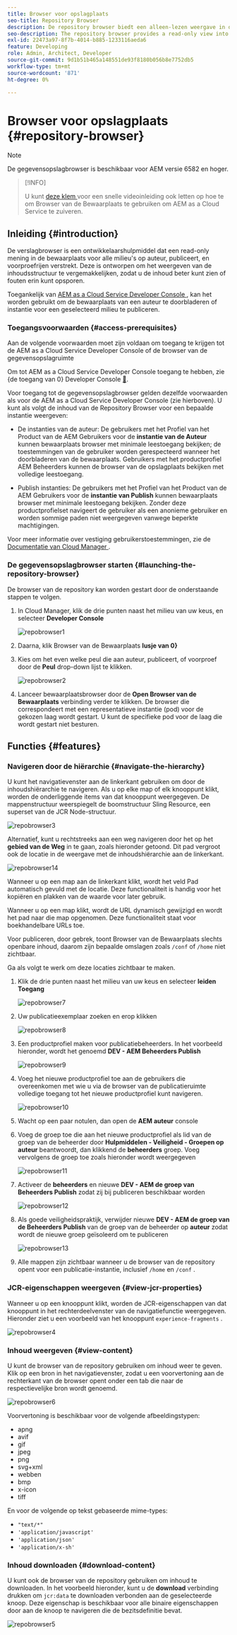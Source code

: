 ```yaml
---
title: Browser voor opslagplaats
seo-title: Repository Browser
description: De repository browser biedt een alleen-lezen weergave in de repository voor alle omgevingen op auteur-, publicatie- en voorvertoningslagen.
seo-description: The repository browser provides a read-only view into the repository for all environments on author, publish, and preview tiers.
exl-id: 22473a97-8f7b-4014-b885-1233116aeda6
feature: Developing
role: Admin, Architect, Developer
source-git-commit: 9d1b51b465a148551de93f8180b056b8e7752db5
workflow-type: tm+mt
source-wordcount: '871'
ht-degree: 0%

---
```


# Browser voor opslagplaats {#repository-browser}

>[!NOTE]
>
>De gegevensopslagbrowser is beschikbaar voor AEM versie 6582 en hoger.

>[!INFO]
>
>U kunt [ deze klem ](https://experienceleague.adobe.com/docs/experience-manager-learn/cloud-service/debugging/debugging-aem-as-a-cloud-service/repository-browser.html) voor een snelle videoinleiding ook letten op hoe te om Browser van de Bewaarplaats te gebruiken om AEM as a Cloud Service te zuiveren.

## Inleiding {#introduction}

De verslagbrowser is een ontwikkelaarshulpmiddel dat een read-only mening in de bewaarplaats voor alle milieu&#39;s op auteur, publiceert, en voorproefrijen verstrekt. Deze is ontworpen om het weergeven van de inhoudsstructuur te vergemakkelijken, zodat u de inhoud beter kunt zien of fouten erin kunt opsporen.

Toegankelijk van [ AEM as a Cloud Service Developer Console ](/help/implementing/developing/introduction/development-guidelines.md#crxde-lite-and-developer-console), kan het worden gebruikt om de bewaarplaats van een auteur te doorbladeren of instantie voor een geselecteerd milieu te publiceren.

### Toegangsvoorwaarden {#access-prerequisites}

Aan de volgende voorwaarden moet zijn voldaan om toegang te krijgen tot de AEM as a Cloud Service Developer Console of de browser van de gegevensopslagruimte

Om tot AEM as a Cloud Service Developer Console toegang te hebben, zie {de toegang van 0} Developer Console [&#128279;](https://experienceleague.adobe.com/en/docs/experience-manager-learn/cloud-service/debugging/debugging-aem-as-a-cloud-service/developer-console#developer-console-access).

Voor toegang tot de gegevensopslagbrowser gelden dezelfde voorwaarden als voor de AEM as a Cloud Service Developer Console (zie hierboven). U kunt als volgt de inhoud van de Repository Browser voor een bepaalde instantie weergeven:

* De instanties van de auteur: De gebruikers met het Profiel van het Product van de AEM Gebruikers voor de **instantie van de Auteur** kunnen bewaarplaats browser met minimale leestoegang bekijken; de toestemmingen van de gebruiker worden gerespecteerd wanneer het doorbladeren van de bewaarplaats. Gebruikers met het productprofiel AEM Beheerders kunnen de browser van de opslagplaats bekijken met volledige leestoegang.

* Publish instanties: De gebruikers met het Profiel van het Product van de AEM Gebruikers voor de **instantie van Publish** kunnen bewaarplaats browser met minimale leestoegang bekijken. Zonder deze productprofielset navigeert de gebruiker als een anonieme gebruiker en worden sommige paden niet weergegeven vanwege beperkte machtigingen.

Voor meer informatie over vestiging gebruikerstoestemmingen, zie de [ Documentatie van Cloud Manager ](https://experienceleague.adobe.com/docs/experience-manager-cloud-manager/content/requirements/users-and-roles.html).

### De gegevensopslagbrowser starten {#launching-the-repository-browser}

De browser van de repository kan worden gestart door de onderstaande stappen te volgen.

1. In Cloud Manager, klik de drie punten naast het milieu van uw keus, en selecteer **Developer Console**

   ![ repobrowser1 ](/help/implementing/developing/tools/assets/repobrowser1.png)

1. Daarna, klik Browser van de Bewaarplaats **lusje van 0&rbrace;**
1. Kies om het even welke peul die aan auteur, publiceert, of voorproef door de **Peul** drop-down lijst te klikken.

   ![ repobrowser2 ](/help/implementing/developing/tools/assets/repobrowser2.png)

1. Lanceer bewaarplaatsbrowser door de **Open Browser van de Bewaarplaats** verbinding verder te klikken. De browser die correspondeert met een representatieve instantie (pod) voor de gekozen laag wordt gestart. U kunt de specifieke pod voor de laag die wordt gestart niet besturen.

## Functies {#features}

### Navigeren door de hiërarchie {#navigate-the-hierarchy}

U kunt het navigatievenster aan de linkerkant gebruiken om door de inhoudshiërarchie te navigeren. Als u op elke map of elk knooppunt klikt, worden de onderliggende items van dat knooppunt weergegeven. De mappenstructuur weerspiegelt de boomstructuur Sling Resource, een superset van de JCR Node-structuur.

![ repobrowser3 ](/help/implementing/developing/tools/assets/repobrowser3.png)

Alternatief, kunt u rechtstreeks aan een weg navigeren door het op het **gebied van de Weg** in te gaan, zoals hieronder getoond. Dit pad vergroot ook de locatie in de weergave met de inhoudshiërarchie aan de linkerkant.

![ repobrowser14 ](/help/implementing/developing/tools/assets/repobrowser14.png)

Wanneer u op een map aan de linkerkant klikt, wordt het veld Pad automatisch gevuld met de locatie. Deze functionaliteit is handig voor het kopiëren en plakken van de waarde voor later gebruik.

Wanneer u op een map klikt, wordt de URL dynamisch gewijzigd en wordt het pad naar die map opgenomen. Deze functionaliteit staat voor boekhandelbare URLs toe.

Voor publiceren, door gebrek, toont Browser van de Bewaarplaats slechts openbare inhoud, daarom zijn bepaalde omslagen zoals `/conf` of `/home` niet zichtbaar.

Ga als volgt te werk om deze locaties zichtbaar te maken.

1. Klik de drie punten naast het milieu van uw keus en selecteer **leiden Toegang**

   ![ repobrowser7 ](/help/implementing/developing/tools/assets/repobrowser7.png)

1. Uw publicatieexemplaar zoeken en erop klikken

   ![ repobrowser8 ](/help/implementing/developing/tools/assets/repobrowser8.png)

1. Een productprofiel maken voor publicatiebeheerders. In het voorbeeld hieronder, wordt het genoemd **DEV - AEM Beheerders Publish**

   ![ repobrowser9 ](/help/implementing/developing/tools/assets/repobrowser9.png)

1. Voeg het nieuwe productprofiel toe aan de gebruikers die overeenkomen met wie u via de browser van de publicatieruimte volledige toegang tot het nieuwe productprofiel kunt navigeren.

   ![ repobrowser10 ](/help/implementing/developing/tools/assets/repobrowser10.png)

1. Wacht op een paar notulen, dan open de **AEM auteur** console
1. Voeg de groep toe die aan het nieuwe productprofiel als lid van de groep van de beheerder door **Hulpmiddelen - Veiligheid - Groepen op auteur** beantwoordt, dan klikkend de **beheerders** groep. Voeg vervolgens de groep toe zoals hieronder wordt weergegeven

   ![ repobrowser11 ](/help/implementing/developing/tools/assets/repobrowser11.png)

1. Activeer de **beheerders** en nieuwe **DEV - AEM de groep van Beheerders Publish** zodat zij bij publiceren beschikbaar worden

   ![ repobrowser12 ](/help/implementing/developing/tools/assets/repobrowser12.png)

1. Als goede veiligheidspraktijk, verwijder nieuwe **DEV - AEM de groep van de Beheerders Publish** van de groep van de beheerder op **auteur** zodat wordt de nieuwe groep geïsoleerd om te publiceren

   ![ repobrowser13 ](/help/implementing/developing/tools/assets/repobrowser13.png)

1. Alle mappen zijn zichtbaar wanneer u de browser van de repository opent voor een publicatie-instantie, inclusief `/home` en `/conf` .

### JCR-eigenschappen weergeven {#view-jcr-properties}

Wanneer u op een knooppunt klikt, worden de JCR-eigenschappen van dat knooppunt in het rechterdeelvenster van de navigatiefunctie weergegeven. Hieronder ziet u een voorbeeld van het knooppunt `experience-fragments` .

![ repobrowser4 ](/help/implementing/developing/tools/assets/repobrowser41.png)

### Inhoud weergeven {#view-content}

U kunt de browser van de repository gebruiken om inhoud weer te geven. Klik op een bron in het navigatievenster, zodat u een voorvertoning aan de rechterkant van de browser opent onder een tab die naar de respectievelijke bron wordt genoemd.

![ repobrowser6 ](/help/implementing/developing/tools/assets/repobrowser61.png)

Voorvertoning is beschikbaar voor de volgende afbeeldingstypen:

* apng
* avif
* gif
* jpeg
* png
* svg+xml
* webben
* bmp
* x-icon
* tiff

En voor de volgende op tekst gebaseerde mime-types:

* `"text/*"`
* `'application/javascript'`
* `'application/json'`
* `'application/x-sh'`

### Inhoud downloaden {#download-content}

U kunt ook de browser van de repository gebruiken om inhoud te downloaden. In het voorbeeld hieronder, kunt u de **download** verbinding drukken om `jcr:data` te downloaden verbonden aan de geselecteerde knoop. Deze eigenschap is beschikbaar voor alle binaire eigenschappen door aan de knoop te navigeren die de bezitsdefinitie bevat.

![ repobrowser5 ](/help/implementing/developing/tools/assets/repobrowser52.png)
